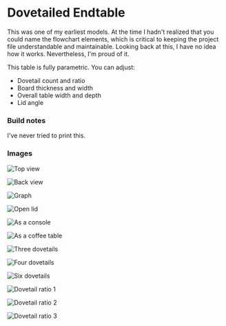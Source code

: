 # Dovetailed Endtable

This was one of my earliest models. At the time I hadn't realized that you could name the flowchart elements, which is critical to keeping the project file understandable and maintainable. Looking back at this, I have no idea how it works. Nevertheless, I'm proud of it.

This table is fully parametric. You can adjust:

- Dovetail count and ratio
- Board thickness and width
- Overall table width and depth
- Lid angle

### Build notes

I've never tried to print this.

### Images

![Top view](./front.jpg)

![Back view](./back.jpg)

![Graph](./graph.jpg)

![Open lid](./open.jpg)

![As a console](./console.jpg)

![As a coffee table](./coffee_table.jpg)

![Three dovetails](./3_dovetails.jpg)

![Four dovetails](./4_dovetails.jpg)

![Six dovetails](./6_dovetails.jpg)

![Dovetail ratio 1](./ratio1.jpg)

![Dovetail ratio 2](./ratio2.jpg)

![Dovetail ratio 3](./ratio3.jpg)
